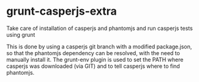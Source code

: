 grunt-casperjs-extra
====================

Take care of installation of casperjs and phantomjs and run casperjs tests using grunt

This is done by using a casperjs git branch with a modified package.json, so that the phantomjs dependency can be resolved, with the need to manually install it. The grunt-env plugin is used to set the PATH where casperjs was downloaded (via GIT) and to tell casperjs where to find phantomjs.
